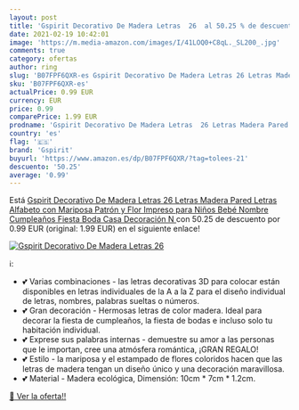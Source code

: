 ```yaml
---
layout: post
title: 'Gspirit Decorativo De Madera Letras  26  al 50.25 % de descuento'
date: 2021-02-19 10:42:01
image: 'https://m.media-amazon.com/images/I/41LOQ0+C8qL._SL200_.jpg'
comments: true
category: ofertas
author: ring
slug: 'B07FPF6QXR-es Gspirit Decorativo De Madera Letras 26 Letras Madera Pared...'
sku: 'B07FPF6QXR-es'
actualPrice: 0.99 EUR
currency: EUR
price: 0.99
comparePrice: 1.99 EUR
prodname: 'Gspirit Decorativo De Madera Letras  26 Letras Madera Pared Letras Alfabeto con Mariposa Patrón y Flor Impreso para Niños Bebé Nombre Cumpleaños Fiesta Boda Casa Decoración  N '
country: 'es'
flag: '🇪🇸'
brand: 'Gspirit'
buyurl: 'https://www.amazon.es/dp/B07FPF6QXR/?tag=tolees-21'
descuento: '50.25'
average: '0.99'
---
```


Está [Gspirit Decorativo De Madera Letras  26 Letras Madera Pared Letras Alfabeto con Mariposa Patrón y Flor Impreso para Niños Bebé Nombre Cumpleaños Fiesta Boda Casa Decoración  N ](https://www.amazon.es/dp/B07FPF6QXR/?tag=tolees-21) con 50.25 de descuento por 0.99 EUR (original: 1.99 EUR) en el siguiente enlace!

[![Gspirit Decorativo De Madera Letras  26 ](https://m.media-amazon.com/images/I/41LOQ0+C8qL._SL200_.jpg)](https://www.amazon.es/dp/B07FPF6QXR/?tag=tolees-21)

ℹ️:

- 💕 Varias combinaciones - las letras decorativas 3D para colocar están disponibles en letras individuales de la A a la Z para el diseño individual de letras, nombres, palabras sueltas o números.
- 💕 Gran decoración - Hermosas letras de color madera. Ideal para decorar la fiesta de cumpleaños, la fiesta de bodas e incluso solo tu habitación individual.
- 💕 Exprese sus palabras internas - demuestre su amor a las personas que le importan, cree una atmósfera romántica, ¡GRAN REGALO!
- 💕 Estilo - la mariposa y el estampado de flores coloridos hacen que las letras de madera tengan un diseño único y una decoración maravillosa.
- 💕 Material - Madera ecológica, Dimensión: 10cm * 7cm * 1.2cm.

[🛒 Ver la oferta!!](https://www.amazon.es/dp/B07FPF6QXR/?tag=tolees-21)
